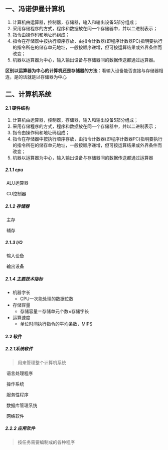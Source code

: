 ## 一、冯诺伊曼计算机

1. 计算机由运算器，控制器，存储器，输入和输出设备5部分组成；
2. 采用存储程序的方式，程序和数据放在同一个存储器中，并以二进制表示；
3. 指令由操作码和地址码组成；
4. 指令在存储器中按执行顺序存放，由指令计数器(即程序计数器PC)指明要执行的指令所在的储存单元地址，一般按顺序递增，但可按运算结果或外界条件而改变；
5. 机器以运算器为中心，输入输出设备与存储器间的数据传送都通过运算器。

**区别以运算器为中心的计算机还是存储器的方法**：看输入设备能否直接与存储器相连，是的话就是以存储器为中心

## 二、计算机系统

#### 2.1 硬件结构

1. 计算机由运算器，控制器，存储器，输入和输出设备5部分组成；
2. 采用存储程序的方式，程序和数据放在同一个存储器中，并以二进制表示；
3. 指令由操作码和地址码组成；
4. 指令在存储器中按执行顺序存放，由指令计数器(即程序计数器PC)指明要执行的指令所在的储存单元地址，一般按顺序递增，但可按运算结果或外界条件而改变；
5. 机器以运算器为中心，输入输出设备与存储器间的数据传送都通过运算器

##### 2.1.1 cpu

​          ALU运算器

​          CU控制器

##### 2.1.2 存储器

​          主存

​          辅存

##### 2.1.3 I/O

​        输入设备

​        输出设备

##### 2.1.4 主要技术指标

- 机器字长
  - CPU一次能处理的数据位数
- 存储容量
  - 存储容量＝存储单元个数×存储字长
- 运算速度
  - 单位时间执行指令的平均条数，MIPS

#### 2.2 软件

##### 2.2.1系统软件

> 用来管理整个计算机系统

​        语言处理程序

​        操作系统

​        服务性程序

​        数据库管理系统

​        网络软件

##### 2.2.2 应用软件

> 按任务需要编制成的各种程序

